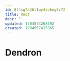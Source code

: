 ```yaml
---
id: 8l4sg7a36l1wy4zbkeg6r72
title: Root
desc: ''
updated: 1704573268692
created: 1704567415865
---
```


# Dendron
